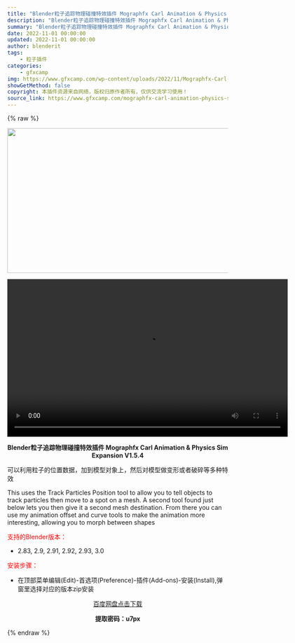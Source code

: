 ```yaml
---
title: "Blender粒子追踪物理碰撞特效插件 Mographfx Carl Animation & Physics Sim Expansion V1.5.4"
description: "Blender粒子追踪物理碰撞特效插件 Mographfx Carl Animation & Physics Sim Expansion V1.5.4 可以利用粒子的位置数据，加到模型对象上，..."
summary: "Blender粒子追踪物理碰撞特效插件 Mographfx Carl Animation & Physics Sim Expansion V1.5.4 可以利用粒子的位置数据，加到模型对象上，..."
date: 2022-11-01 00:00:00
updated: 2022-11-01 00:00:00
author: blenderit
tags: 
    - 粒子插件
categories:
    - gfxcamp
img: https://www.gfxcamp.com/wp-content/uploads/2022/11/Mographfx-Carl-Animation-Physics-Sim-Expansion.jpg
showGetMethod: false
copyright: 本插件资源来自网络，版权归原作者所有，仅供交流学习使用！
source_link: https://www.gfxcamp.com/mographfx-carl-animation-physics-sim-expansion/
---
```


{% raw %}
<div><p><img decoding="async" class="aligncenter size-full wp-image-107953" src="https://www.gfxcamp.com/wp-content/uploads/2022/11/Mographfx-Carl-Animation-Physics-Sim-Expansion.jpg" data-src="https://www.gfxcamp.com/wp-content/uploads/2022/11/Mographfx-Carl-Animation-Physics-Sim-Expansion.jpg" alt="" width="590" height="331" data-srcset="https://www.gfxcamp.com/wp-content/uploads/2022/11/Mographfx-Carl-Animation-Physics-Sim-Expansion.jpg 590w, https://www.gfxcamp.com/wp-content/uploads/2022/11/Mographfx-Carl-Animation-Physics-Sim-Expansion-150x84.jpg 150w" data-sizes="(max-width: 590px) 100vw, 590px"><br>
</p><center><div style="width: 640px;" class="wp-video"><!--[if lt IE 9]><script>document.createElement('video');</script><![endif]-->
<video class="wp-video-shortcode" id="video-107957-1" width="640" height="360" preload="true" controls="controls"><source type="video/mp4" src="https://cloud.video.taobao.com//play/u/80049544/p/2/e/6/t/1/384632150418.mp4?_=1"></source><a href="https://cloud.video.taobao.com//play/u/80049544/p/2/e/6/t/1/384632150418.mp4">https://cloud.video.taobao.com//play/u/80049544/p/2/e/6/t/1/384632150418.mp4</a></video></div></center><p style="text-align: center;"><strong>Blender粒子追踪物理碰撞特效插件 Mographfx Carl Animation &amp; Physics Sim Expansion V1.5.4</strong></p><p>可以利用粒子的位置数据，加到模型对象上，然后对模型做变形或者破碎等多种特效</p><p>This uses the Track Particles Position tool to allow you to tell objects to track particles then move to a spot on a mesh. A second tool found just below lets you then give it a second mesh destination. From there you can use my animation offset and curve tools to make the animation more interesting, allowing you to morph between shapes</p><p style="text-align: left;"><span style="color: #ff0000;">支持的Blender版本：</span></p><ul>
<li style="text-align: left;">2.83, 2.9, 2.91, 2.92, 2.93, 3.0</li>
</ul><p><span style="color: #ff0000;">安装步骤：</span></p><ul>
<li>在顶部菜单编辑(Edit)-首选项(Preference)-插件(Add-ons)-安装(Install),弹窗里选择对应的版本zip安装</li>
</ul><p style="text-align: center;"><a class="maxbutton-3 maxbutton maxbutton-baidu" target="_blank" rel="noopener" href="https://pan.baidu.com/s/1xFoNwGAdoD7zQJALU0PwlQ?pwd=u7px"><span class="mb-text">百度网盘点击下载</span></a></p><p style="text-align: center;"><strong>提取密码：u7px</strong></p></div>
<div style="display: none">gfxcamp</div>
{% endraw %}